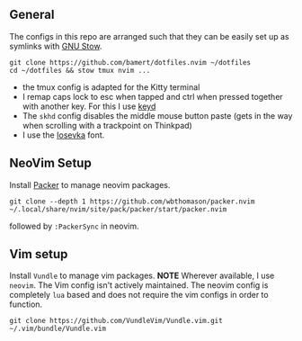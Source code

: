 ## General
The configs in this repo are arranged such that they can be easily set up as symlinks with [GNU Stow](https://www.gnu.org/software/stow/).

```
git clone https://github.com/bamert/dotfiles.nvim ~/dotfiles
cd ~/dotfiles && stow tmux nvim ...
```

- the tmux config is adapted for the Kitty terminal
- I remap caps lock to esc when tapped and ctrl when pressed together with another key. For this I use [keyd](https://github.com/rvaiya/keyd)
- The `skhd` config disables the middle mouse button paste (gets in the way when scrolling with a trackpoint on Thinkpad)
- I use the [Iosevka](https://github.com/be5invis/Iosevka) font.

## NeoVim Setup
Install [Packer](https://github.com/wbthomason/packer.nvim) to manage neovim packages. 
```
git clone --depth 1 https://github.com/wbthomason/packer.nvim ~/.local/share/nvim/site/pack/packer/start/packer.nvim
```
followed by `:PackerSync` in neovim.

## Vim setup
Install `Vundle` to manage vim packages. **NOTE** Wherever available, I use `neovim`. The Vim config isn't actively maintained.
The neovim config is completely `lua` based and does not require the vim configs in order to function.
```
git clone https://github.com/VundleVim/Vundle.vim.git ~/.vim/bundle/Vundle.vim
```
